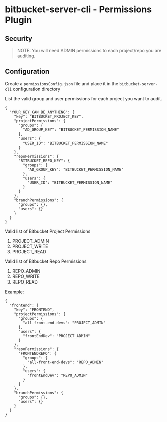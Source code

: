 # bitbucket-server-cli - Permissions Plugin

## Security

> NOTE: You will need ADMIN permissions to each project/repo you are auditing.

## Configuration

Create a `permissionsConfig.json` file and place it in the `bitbucket-server-cli` configuration directory

List the valid group and user permissions for each project you want to audit.

```
{
  "YOUR_KEY_CAN_BE_ANYTHING": {
    "key": "BITBUCKET_PROJECT_KEY",
    "projectPermissions": {
      "groups": {
        "AD_GROUP_KEY": "BITBUCKET_PERMISSION_NAME"
      },
      "users": {
        "USER_ID": "BITBUCKET_PERMISSION_NAME"
      }
    },
    "repoPermissions": {
      "BITBUCKET_REPO_KEY": {
        "groups": {
          "AD_GROUP_KEY": "BITBUCKET_PERMISSION_NAME"
        },
        "users": {
          "USER_ID": "BITBUCKET_PERMISSION_NAME"
        }
      }
    },
    "branchPermissions": {
      "groups": {},
      "users": {}
    }
  }
}

```

Valid list of Bitbucket Project Permissions

1. PROJECT_ADMIN
2. PROJECT_WRITE
3. PROJECT_READ

Valid list of Bitbucket Repo Permissions

 1. REPO_ADMIN
 2. REPO_WRITE
 3. REPO_READ

Example:

```
{
  "frontend": {
    "key": "FRONTEND",
    "projectPermissions": {
      "groups": {
        "all-front-end-devs": "PROJECT_ADMIN"
      },
      "users": {
        "frontEndDev": "PROJECT_ADMIN"
      }
    },
    "repoPermissions": {
      "FRONTENDREPO": {
        "groups": {
          "all-front-end-devs": "REPO_ADMIN"
        },
        "users": {
          "frontEndDev": "REPO_ADMIN"
        }
      }
    },
    "branchPermissions": {
      "groups": {},
      "users": {}
    }
  }
}

```

